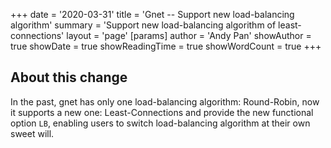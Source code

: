 +++
date = '2020-03-31'
title = 'Gnet -- Support new load-balancing algorithm'
summary = 'Support new load-balancing algorithm of least-connections'
layout = 'page'
[params]
  author = 'Andy Pan'
showAuthor = true
showDate = true
showReadingTime = true
showWordCount = true
+++

## About this change

In the past, gnet has only one load-balancing algorithm: Round-Robin, now it supports a new one: Least-Connections
and provide the new functional option `LB`, enabling users to switch load-balancing algorithm at their own sweet will.


